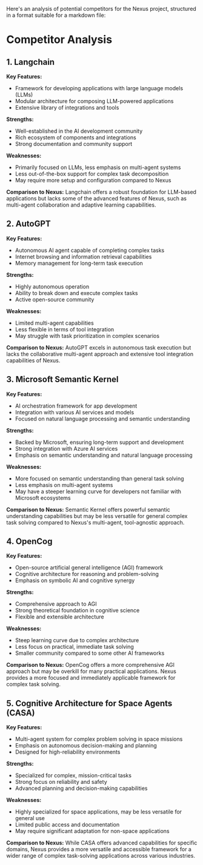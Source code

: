 Here's an analysis of potential competitors for the Nexus project, structured in a format suitable
for a markdown file:

# Competitor Analysis

## 1. Langchain

**Key Features:**

-   Framework for developing applications with large language models (LLMs)
-   Modular architecture for composing LLM-powered applications
-   Extensive library of integrations and tools

**Strengths:**

-   Well-established in the AI development community
-   Rich ecosystem of components and integrations
-   Strong documentation and community support

**Weaknesses:**

-   Primarily focused on LLMs, less emphasis on multi-agent systems
-   Less out-of-the-box support for complex task decomposition
-   May require more setup and configuration compared to Nexus

**Comparison to Nexus:** Langchain offers a robust foundation for LLM-based applications but lacks
some of the advanced features of Nexus, such as multi-agent collaboration and adaptive learning
capabilities.

## 2. AutoGPT

**Key Features:**

-   Autonomous AI agent capable of completing complex tasks
-   Internet browsing and information retrieval capabilities
-   Memory management for long-term task execution

**Strengths:**

-   Highly autonomous operation
-   Ability to break down and execute complex tasks
-   Active open-source community

**Weaknesses:**

-   Limited multi-agent capabilities
-   Less flexible in terms of tool integration
-   May struggle with task prioritization in complex scenarios

**Comparison to Nexus:** AutoGPT excels in autonomous task execution but lacks the collaborative
multi-agent approach and extensive tool integration capabilities of Nexus.

## 3. Microsoft Semantic Kernel

**Key Features:**

-   AI orchestration framework for app development
-   Integration with various AI services and models
-   Focused on natural language processing and semantic understanding

**Strengths:**

-   Backed by Microsoft, ensuring long-term support and development
-   Strong integration with Azure AI services
-   Emphasis on semantic understanding and natural language processing

**Weaknesses:**

-   More focused on semantic understanding than general task solving
-   Less emphasis on multi-agent systems
-   May have a steeper learning curve for developers not familiar with Microsoft ecosystems

**Comparison to Nexus:** Semantic Kernel offers powerful semantic understanding capabilities but may
be less versatile for general complex task solving compared to Nexus's multi-agent, tool-agnostic
approach.

## 4. OpenCog

**Key Features:**

-   Open-source artificial general intelligence (AGI) framework
-   Cognitive architecture for reasoning and problem-solving
-   Emphasis on symbolic AI and cognitive synergy

**Strengths:**

-   Comprehensive approach to AGI
-   Strong theoretical foundation in cognitive science
-   Flexible and extensible architecture

**Weaknesses:**

-   Steep learning curve due to complex architecture
-   Less focus on practical, immediate task solving
-   Smaller community compared to some other AI frameworks

**Comparison to Nexus:** OpenCog offers a more comprehensive AGI approach but may be overkill for
many practical applications. Nexus provides a more focused and immediately applicable framework for
complex task solving.

## 5. Cognitive Architecture for Space Agents (CASA)

**Key Features:**

-   Multi-agent system for complex problem solving in space missions
-   Emphasis on autonomous decision-making and planning
-   Designed for high-reliability environments

**Strengths:**

-   Specialized for complex, mission-critical tasks
-   Strong focus on reliability and safety
-   Advanced planning and decision-making capabilities

**Weaknesses:**

-   Highly specialized for space applications, may be less versatile for general use
-   Limited public access and documentation
-   May require significant adaptation for non-space applications

**Comparison to Nexus:** While CASA offers advanced capabilities for specific domains, Nexus
provides a more versatile and accessible framework for a wider range of complex task-solving
applications across various industries.
